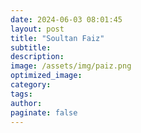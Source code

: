 ```yaml
---
date: 2024-06-03 08:01:45
layout: post
title: "Soultan Faiz"
subtitle:
description:
image: /assets/img/paiz.png
optimized_image:
category:
tags:
author:
paginate: false
---
```

